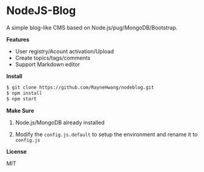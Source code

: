 # NodeJS-Blog
A simple blog-like CMS based on Node.js/pug/MongoDB/Bootstrap.

**Features**

* User registry/Acount activation/Upload 
* Create topics/tags/comments 
* Support Markdown editor

**Install**

```bash
$ git clone https://github.com/RayneHwang/nodeblog.git
$ npm install
$ npm start
```

**Make Sure**

1. Node.js/MongoDB already installed

2. Modify the `config.js.default` to setup the environment and rename it to `config.js`


**License**

MIT